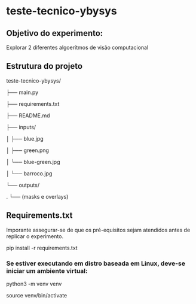 # teste-tecnico-ybysys

## Objetivo do experimento:
Explorar 2 diferentes algoerítmos de visão computacional  

## Estrutura do projeto


teste-tecnico-ybysys/

├── main.py

├── requirements.txt

├── README.md

├── inputs/

│   ├── blue.jpg

│   ├── green.png

│   └── blue-green.jpg

│   └── barroco.jpg

└── outputs/

.    └── (masks e overlays)
    


## Requirements.txt
Imporante assegurar-se de que os pré-equisitos sejam atendidos antes de replicar o experimento.

pip install -r requirements.txt


### Se estiver executando em distro baseada em Linux, deve-se iniciar um ambiente virtual:

python3 -m venv venv

source venv/bin/activate


